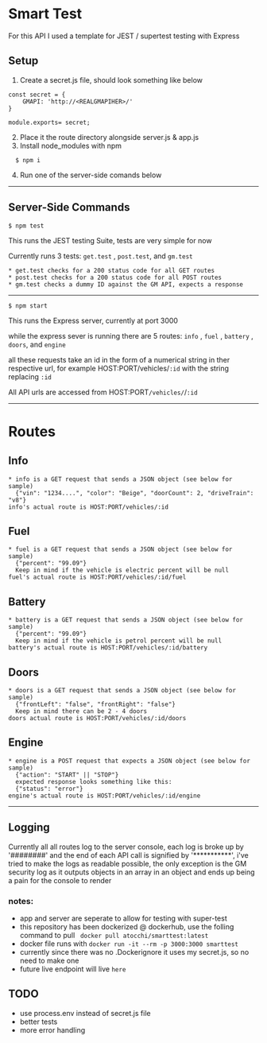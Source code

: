 # Smart Test
For this API I used a template for JEST / supertest testing with Express


## Setup
1) Create a secret.js file, should look something like below
```
const secret = {
    GMAPI: 'http://<REALGMAPIHER>/'
}

module.exports= secret;
```
2) Place it the route directory alongside server.js & app.js
3) Install node_modules with npm
 ```
   $ npm i
   ```
4) Run one of the server-side comands below
---------------------------------

## Server-Side Commands



```
$ npm test
```

This runs the JEST testing Suite, tests are very simple for now

Currently runs 3 tests: ```get.test``` , ```post.test```, and ```gm.test```

    * get.test checks for a 200 status code for all GET routes
    * post.test checks for a 200 status code for all POST routes
    * gm.test checks a dummy ID against the GM API, expects a response
    
----------------------------------------

```
$ npm start
```

This runs the Express server, currently at port 3000

while the express sever is running there are 5 routes: ```info``` , ```fuel``` , ```battery``` , ```doors```, and ```engine```

all these requests take an id in the form of a numerical string in ther respective url, for example HOST:PORT/vehicles/```:id``` with the string replacing ```:id```

All API urls are accessed from HOST:PORT```/vehicles/```/```:id```

-----------

# Routes


## Info

    * info is a GET request that sends a JSON object (see below for sample)
      {"vin": "1234....", "color": "Beige", "doorCount": 2, "driveTrain": "v8"}
    info's actual route is HOST:PORT/vehicles/:id

## Fuel

    * fuel is a GET request that sends a JSON object (see below for sample)
      {"percent": "99.09"}
      Keep in mind if the vehicle is electric percent will be null
    fuel's actual route is HOST:PORT/vehicles/:id/fuel

## Battery

    * battery is a GET request that sends a JSON object (see below for sample)
      {"percent": "99.09"}
      Keep in mind if the vehicle is petrol percent will be null
    battery's actual route is HOST:PORT/vehicles/:id/battery

## Doors

    * doors is a GET request that sends a JSON object (see below for sample)
      {"frontLeft": "false", "frontRight": "false"}
      Keep in mind there can be 2 - 4 doors
    doors actual route is HOST:PORT/vehicles/:id/doors

## Engine

    * engine is a POST request that expects a JSON object (see below for sample)
      {"action": "START" || "STOP"}
      expected response looks something like this:
      {"status": "error"}
    engine's actual route is HOST:PORT/vehicles/:id/engine
---------------
## Logging

Currently all all routes log to the server console, each log is broke up by '########' and the end of each API call is signified by '***********', i've tried to make the logs as readable possible, the only exception is the GM security log as it outputs objects in an array in an object and ends up being a pain for the console to render

### notes:

* app and server are seperate to allow for testing with super-test
* this repository has been dockerized @ dockerhub, use the folling command to pull ``` docker pull atocchi/smarttest:latest```
* docker file runs with ```docker run -it --rm -p 3000:3000 smarttest```
* currently since there was no .Dockerignore it uses my secret.js, so no need to make one
* future live endpoint will live ```here```

## TODO
+ use process.env instead of secret.js file
+ better tests
+ more error handling